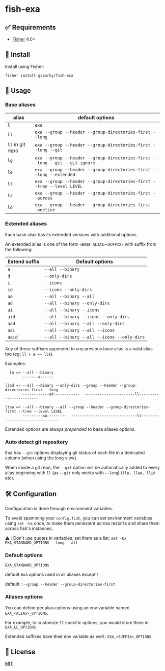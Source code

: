 # fish-exa

## ✅ Requirements
- [Fisher](https://github.com/jorgebucaran/fisher) 4.0+

## 🚀 Install

Install using Fisher:

```console
fisher install gazorby/fish-exa
```

## 🔧 Usage

### Base aliases
| alias            | default options                                                            |
| ---------------- | -------------------------------------------------------------------------- |
| `l`              | `exa`                                                                      |
| `ll`             | `exa --group --header --group-directories-first --long`                    |
| `ll` in git repo | `exa --group --header --group-directories-first --long --git`              |
| `lg`             | `exa --group --header --group-directories-first --long --git --git-ignore` |
| `le`             | `exa --group --header --group-directories-first --long --extended`         |
| `lt`             | `exa --group --header --group-directories-first --tree --level LEVEL`      |
| `lc`             | `exa --group --header --group-directories-first --across`                  |
| `lo`             | `exa --group --header --group-directories-first --oneline`                 |

### Extended aliases

Each base alias has its extended versions with additional options.

An extended alias is one of the form `<BASE ALIAS><SUFFIX>` with suffix from the following:

| Extend suffix | Default options                                    |
| ------------- | ------------------------------------------ |
| `a`           | `--all --binary`                           |
| `d`           | `--only-dirs`                              |
| `i`           | `--icons`                      |
| `id`          | `--icons --only-dirs`                                  |
| `aa`          | `--all --binary --all`                     |
| `ad`          | `--all --binary --only-dirs`               |
| `ai`          | `--all --binary --icons`                   |
| `aid`         | `--all --binary --icons --only-dirs`       |
| `aad`         | `--all --binary --all --only-dirs`         |
| `aai`         | `--all --binary --all --icons`             |
| `aaid`        | `--all --binary --all --icons --only-dirs` |

Any of these suffixes appended to any previous base alias is a valid alias too (eg: `ll + a => lla`).

Examples:

```console
  la => --all --binary
        -------a------

llad => --all --binary --only-dirs --group --header --group-directories-first --long
        ------------ad------------  -----------------------ll------------------------

ltaa => --all --binary --all --group --header --group-directories-first --tree --level LEVEL
        ---------aa---------  ------------------------------lt--------------------------------
```

Extended options are always *prepended* to base aliases options.

### Auto detect git repository

Exa has `--git` options displaying git status of each file in a dedicated column (when using the long view).

When inside a git repo, the `--git` option will be automatically added to every alias beginning with `ll` (as `--git` only works with `--long`) (`lla, llaa, llid` etc).

## 🛠 Configuration

Configuration is done through environment variables.

To avoid spamming your `config.fish`, you can set environment variables using `set -Ux` once, to make them persistent across restarts and share them across fish's instances.

⚠️ : Don't use quotes in variables, set them as a list: `set -Ux EXA_STANDARD_OPTIONS --long --all`

### Default options

`EXA_STANDARD_OPTIONS`


default exa options used in all aliases except `l`

default : `--group --header --group-directories-first`

### Aliases options

You can define per alias options using an env variable named `EXA_<ALIAS>_OPTIONS`.

For example, to customize `ll` specific options, you would store them in `EXA_LL_OPTIONS`

Extended suffixes have their env variable as well : `EXA_<SUFFIX>_OPTIONS`.

## 📝 License

[MIT](https://github.com/Gazorby/fish-exa/blob/master/LICENSE)
